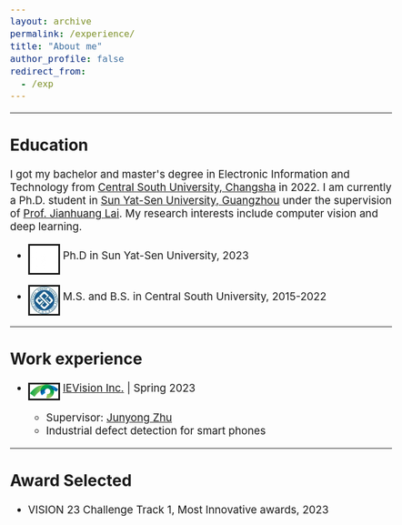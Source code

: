 ```yaml
---
layout: archive
permalink: /experience/
title: "About me"
author_profile: false
redirect_from: 
  - /exp
---
```

<style type="text/css">
  body{
  font-size: 14pt;
}
</style>

--------

## Education
I got my bachelor and master's degree in Electronic Information and Technology from [Central South University, Changsha](https://en.csu.edu.cn/) in 2022. I am currently a Ph.D. student in [Sun Yat-Sen University, Guangzhou](https://www.sysu.edu.cn) under the supervision of [Prof. Jianhuang Lai](https://scholar.google.com/citations?user=ZQ4Z5YIAAAAJ&hl=en&oi=ao). My research interests include computer vision and deep learning.                                                                                                                                         

- <img src="..\images\sysu.png" alt="drawing" style="width:50px;" align="middle" border="3"/> Ph.D in Sun Yat-Sen University, 2023

- <img src="..\images\csu.jpg" alt="drawing" style="width:50px;" align="middle" border="3"/> M.S. and B.S. in Central South University, 2015-2022

--------
## Work experience

* <img src="..\images\hy.png" alt="drawing" style="width:50px;" align="middle" border="3"/> [IEVision Inc.](http://www.ievision.com/index_en.aspx) | Spring 2023

  * Supervisor: [Junyong Zhu](https://www.scholarmate.com/P/nMZ36z?)
  * Industrial defect detection for smart phones


-------
## Award Selected

* VISION 23 Challenge Track 1, Most Innovative awards, 2023

<!-- -------
## Teaching
* EE5934/6934: Deep Learning, 2022 Spring, Teaching Assistant.
* EE2211: Introduction to Machine Learning, 2022 Spring, Teaching Assistant. -->
<!-- 
-------
## Academic Service

* Co-organizer for NeurIPS 2020 workshop “Self-Supervised Learning – Theory and Practice”, serving as Workflow Chair.
* Invited Talk on "The Future of 3D Vision in the Era of LLMs", by VALSE.
* Conference reviewer for 
  - CVPR 2021, 2022, 2023
  - NeurIPS 2022， 2023
  - ICML 2022, 2023
  - ICLR 2024
  - ICCV 2021， 2023
  - ECCV 2022
  - IJCAI 2021, 2022
  - AAAI 2024
  - ICASSP 2020, 2022

  
* Journal reviewer for 
  - IEEE Transactions on Image Processing (TIP)
  - Pattern Recognition (PR)
  - IEEE Transactions on Circuits and Systems for Video Technology (TCSVT)
  - Journal of Biomedical and Health Informatics (JBHI)
  - Expert Systems With Applications (ESWA)
  - IEEE Transactions on Cognitive and Developmental Systems (TCDS)
   -->
